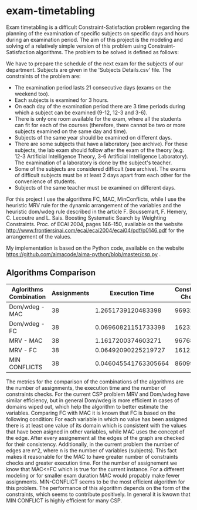 # exam-timetabling

Exam timetabling is a difficult Constraint-Satisfaction problem regarding the planning of the examination of specific subjects on specific days and hours during an examination period. The aim of this project is the modeling and solving of a relatively simple version of this problem using Constraint-Satisfaction algorithms. The problem to be solved is defined as follows:

We have to prepare the schedule of the next exam for the subjects of our department. Subjects are given in the 'Subjects Details.csv' file. The constraints of the problem are:

* The examination period lasts 21 consecutive days (exams on the weekend too).
* Each subjects is examined for 3 hours.
* On each day of the examination period there are 3 time periods during
which a subject can be examined (9-12, 12-3 and 3-6).
* There is only one room available for the exam, where all the students can fit
for each of the courses (therefore, there cannot be two or more subjects examined on the same day and time).
* Subjects of the same year should be examined on different days.
* There are some subjects that have a laboratory (see archive). For these subjects, the lab exam should follow after the exam of the theory (e.g. 12-3 Artificial Intelligence Theory, 3-6 Artificial Intelligence Laboratory). The examination of a laboratory is done by the subject's teacher.
* Some of the subjects are considered difficult (see archive). The exams of difficult subjects must be at least 2 days apart from each other for the convenience of students.
* Subjects of the same teacher must be examined on different days.

For this project I use the algorithms FC, MAC, MinConflicts, while I use the heuristic MRV rule for the dynamic arrangement of the variables and the heuristic dom/wdeg rule described in the article F. Boussemart, F. Hemery, C. Lecoutre and L. Sais. Boosting Systematic Search by Weighting Constraints. Proc. of ECAI 2004, pages 146–150, available on the website http://www.frontiersinai.com/ecai/ecai2004/ecai04/pdf/p0146.pdf for the arrangement of the values.

My implementation is based on the Python code, available on the website  https://github.com/aimacode/aima-python/blob/master/csp.py .

## Algorithms Comparison

| Aglorithms Combination | Assignments | Execution Time | Constraints Checks |
| --- | --- | --- | --- |
| Dom/wdeg - MAC | 38 | 1.2651739120483398 | 969327 |   
| Dom/wdeg - FC | 38 | 0.06960821151733398 | 162327 | 
| MRV - MAC | 38 | 1.1617200374603271 | 967680 |
| MRV - FC | 38 | 0.06492090225219727 | 161212 | 
| MIN CONFLICTS | 38 | 0.046045541763305664 | 86099 | 

The metrics for the comparison of the combinations of the algorithms are the number of assignments, the execution time and the number of constraints checks. For the current CSP prolblem MRV and Dom/wdeg have similar efficiency, but in general Dom/wdeg is more efficient in cases of domains wiped out, which help the algorithm to better estimate the variables. Comparing FC with MAC it is known that FC is based on the following condition: For each variable in which no value has been assigned there is at least one value of its domain which is consistent with the values that have been asigned in other variables, while MAC uses the concept of the edge. After every assignement all the edges of the graph are checked for their consistency. Additionally, in the current problem the number of edges are n^2, where n is the number of variables (subjects). This fact makes it reasonable for the MAC to have greater number of constraints checks and greater execution time. For the number of assignement we know that MAC<=FC which is true for the current instance. For a different modeling or for smaller exam duration MAC would propably make fewer assignments. MIN-CONFLICT seems to be the most efficient algorithm for this problem. The performance of this algorithm depends on the form of the constraints, which seems to contribute positively. In general it is kwown that MIN CONFLICT is highly efficient for many CSP.
